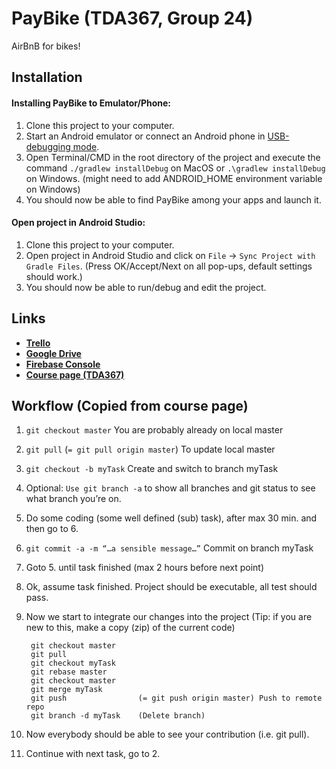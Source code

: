 # PayBike (TDA367, Group 24)
AirBnB for bikes!
## Installation

#### Installing PayBike to Emulator/Phone:
1. Clone this project to your computer.
2. Start an Android emulator or connect an Android phone in [USB-debugging mode](https://developer.android.com/studio/run/device).
3. Open Terminal/CMD in the root directory of the project and execute the command ```./gradlew installDebug``` on MacOS or ```.\gradlew installDebug``` on Windows. (might need to add ANDROID_HOME environment variable on Windows)
4. You should now be able to find PayBike among your apps and launch it.

#### Open project in Android Studio:
1. Clone this project to your computer.
2. Open project in Android Studio and click on ```File``` &rarr; ```Sync Project with Gradle Files```. (Press OK/Accept/Next on all pop-ups, default settings should work.)
3. You should now be able to run/debug and edit the project.
## Links
* [**Trello**](https://trello.com/b/hgos5Guu/eda367-payride)
* [**Google Drive**](https://drive.google.com/drive/folders/1UGm1TVGUnyhd5HZt6wGgRpqhehPjBxv0)
* [**Firebase Console**](https://console.firebase.google.com/project/paybike-f5a13/overview)
* [**Course page (TDA367)**](http://www.cse.chalmers.se/edu/course/tda367/)
## Workflow (Copied from course page)
1. ```git checkout master``` You are probably already on local master
2. ```git pull``` (```= git pull origin master```) To update local master
3. ```git checkout -b myTask``` Create and switch to branch myTask
4. Optional: ```Use git branch -a``` to show all branches and git status to see what branch you’re on.
5. Do some coding (some well defined (sub) task), after max 30 min. and then go to 6.
6. ```git commit -a -m “…a sensible message…”``` Commit on branch myTask
7. Goto 5. until task finished (max 2 hours before next point)
8. Ok, assume task finished. Project should be executable, all test should pass.
9. Now we start to integrate our changes into the project (Tip: if you are new to this, make a copy (zip) of the current code)

        git checkout master
        git pull
        git checkout myTask
        git rebase master
        git checkout master
        git merge myTask
        git push                (= git push origin master) Push to remote repo
        git branch -d myTask    (Delete branch)
10. Now everybody should be able to see your contribution (i.e. git pull).
11. Continue with next task, go to 2.
